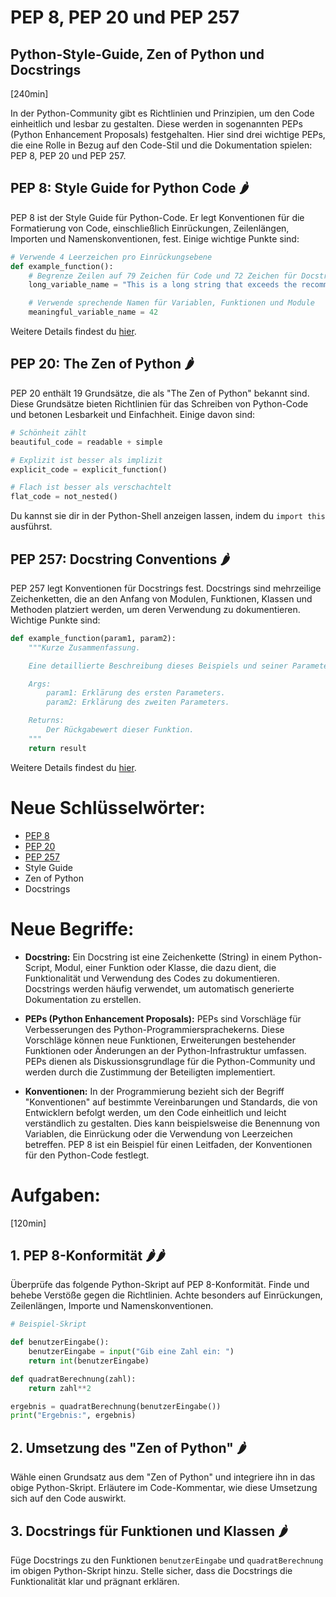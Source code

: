 # PEP 8, PEP 20 und PEP 257
## Python-Style-Guide, Zen of Python und Docstrings
[240min]

In der Python-Community gibt es Richtlinien und Prinzipien, um den Code einheitlich und lesbar zu gestalten. Diese werden in sogenannten PEPs (Python Enhancement Proposals) festgehalten. Hier sind drei wichtige PEPs, die eine Rolle in Bezug auf den Code-Stil und die Dokumentation spielen: PEP 8, PEP 20 und PEP 257.

## PEP 8: Style Guide for Python Code 🌶️

PEP 8 ist der Style Guide für Python-Code. Er legt Konventionen für die Formatierung von Code, einschließlich Einrückungen, Zeilenlängen, Importen und Namenskonventionen, fest. Einige wichtige Punkte sind:

```python
# Verwende 4 Leerzeichen pro Einrückungsebene
def example_function():
    # Begrenze Zeilen auf 79 Zeichen für Code und 72 Zeichen für Docstrings
    long_variable_name = "This is a long string that exceeds the recommended line length"

    # Verwende sprechende Namen für Variablen, Funktionen und Module
    meaningful_variable_name = 42
```

Weitere Details findest du [hier](https://www.python.org/dev/peps/pep-0008/).

## PEP 20: The Zen of Python 🌶️

PEP 20 enthält 19 Grundsätze, die als "The Zen of Python" bekannt sind. Diese Grundsätze bieten Richtlinien für das Schreiben von Python-Code und betonen Lesbarkeit und Einfachheit. Einige davon sind:

```python
# Schönheit zählt
beautiful_code = readable + simple

# Explizit ist besser als implizit
explicit_code = explicit_function()

# Flach ist besser als verschachtelt
flat_code = not_nested()
```

Du kannst sie dir in der Python-Shell anzeigen lassen, indem du `import this` ausführst.

## PEP 257: Docstring Conventions 🌶️

PEP 257 legt Konventionen für Docstrings fest. Docstrings sind mehrzeilige Zeichenketten, die an den Anfang von Modulen, Funktionen, Klassen und Methoden platziert werden, um deren Verwendung zu dokumentieren. Wichtige Punkte sind:

```python
def example_function(param1, param2):
    """Kurze Zusammenfassung.

    Eine detaillierte Beschreibung dieses Beispiels und seiner Parameter.

    Args:
        param1: Erklärung des ersten Parameters.
        param2: Erklärung des zweiten Parameters.

    Returns:
        Der Rückgabewert dieser Funktion.
    """
    return result
```

Weitere Details findest du [hier](https://www.python.org/dev/peps/pep-0257/).

# Neue Schlüsselwörter:

- [PEP 8](https://www.python.org/dev/peps/pep-0008/)
- [PEP 20](https://www.python.org/dev/peps/pep-0020/)
- [PEP 257](https://www.python.org/dev/peps/pep-0257/)
- Style Guide
- Zen of Python
- Docstrings

# Neue Begriffe:

- **Docstring:** Ein Docstring ist eine Zeichenkette (String) in einem Python-Script, Modul, einer Funktion oder Klasse, die dazu dient, die Funktionalität und Verwendung des Codes zu dokumentieren. Docstrings werden häufig verwendet, um automatisch generierte Dokumentation zu erstellen.

- **PEPs (Python Enhancement Proposals):** PEPs sind Vorschläge für Verbesserungen des Python-Programmiersprachekerns. Diese Vorschläge können neue Funktionen, Erweiterungen bestehender Funktionen oder Änderungen an der Python-Infrastruktur umfassen. PEPs dienen als Diskussionsgrundlage für die Python-Community und werden durch die Zustimmung der Beteiligten implementiert.

- **Konventionen:** In der Programmierung bezieht sich der Begriff "Konventionen" auf bestimmte Vereinbarungen und Standards, die von Entwicklern befolgt werden, um den Code einheitlich und leicht verständlich zu gestalten. Dies kann beispielsweise die Benennung von Variablen, die Einrückung oder die Verwendung von Leerzeichen betreffen. PEP 8 ist ein Beispiel für einen Leitfaden, der Konventionen für den Python-Code festlegt.

# Aufgaben:
[120min]

## 1. **PEP 8-Konformität 🌶️🌶️**
   
Überprüfe das folgende Python-Skript auf PEP 8-Konformität. Finde und behebe Verstöße gegen die Richtlinien. Achte besonders auf Einrückungen, Zeilenlängen, Importe und Namenskonventionen.

```python
# Beispiel-Skript

def benutzerEingabe():
    benutzerEingabe = input("Gib eine Zahl ein: ")
    return int(benutzerEingabe)

def quadratBerechnung(zahl):
    return zahl**2

ergebnis = quadratBerechnung(benutzerEingabe())
print("Ergebnis:", ergebnis)
```

## 2. **Umsetzung des "Zen of Python" 🌶️**
   
Wähle einen Grundsatz aus dem "Zen of Python" und integriere ihn in das obige Python-Skript. Erläutere im Code-Kommentar, wie diese Umsetzung sich auf den Code auswirkt.

## 3. **Docstrings für Funktionen und Klassen 🌶️**

Füge Docstrings zu den Funktionen `benutzerEingabe` und `quadratBerechnung` im obigen Python-Skript hinzu. Stelle sicher, dass die Docstrings die Funktionalität klar und prägnant erklären.
